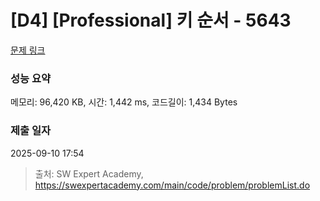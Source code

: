 # [D4] [Professional] 키 순서 - 5643 

[문제 링크](https://swexpertacademy.com/main/code/problem/problemDetail.do?contestProbId=AWXQsLWKd5cDFAUo) 

### 성능 요약

메모리: 96,420 KB, 시간: 1,442 ms, 코드길이: 1,434 Bytes

### 제출 일자

2025-09-10 17:54



> 출처: SW Expert Academy, https://swexpertacademy.com/main/code/problem/problemList.do